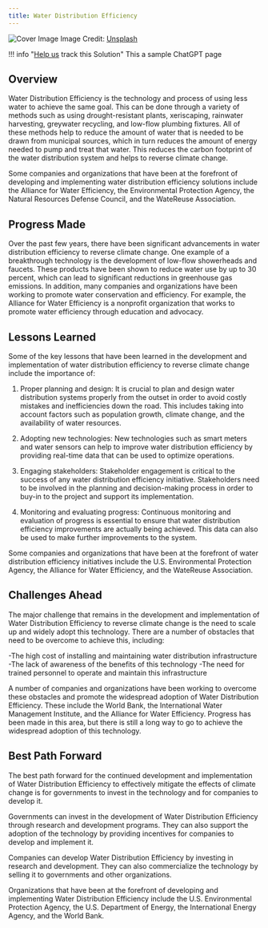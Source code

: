 ```yaml
---
title: Water Distribution Efficiency
---
```


![Cover Image](https://images.unsplash.com/photo-1519455953755-af066f52f1a6?crop=entropy&cs=tinysrgb&fit=max&fm=jpg&ixid=M3w0NDYzODh8MHwxfHNlYXJjaHwxfHxXYXRlciUyMERpc3RyaWJ1dGlvbiUyMEVmZmljaWVuY3l8ZW58MHx8fHwxNjgzNzUzOTU3fDA&ixlib=rb-4.0.3&q=80&w=1080)
Image Credit: [Unsplash](https://unsplash.com/@a2eorigins)

!!! info "[Help us](../../contribute) track this Solution"
    This a sample ChatGPT page

## Overview

Water Distribution Efficiency is the technology and process of using less water to achieve the same goal. This can be done through a variety of methods such as using drought-resistant plants, xeriscaping, rainwater harvesting, greywater recycling, and low-flow plumbing fixtures. All of these methods help to reduce the amount of water that is needed to be drawn from municipal sources, which in turn reduces the amount of energy needed to pump and treat that water. This reduces the carbon footprint of the water distribution system and helps to reverse climate change.

Some companies and organizations that have been at the forefront of developing and implementing water distribution efficiency solutions include the Alliance for Water Efficiency, the Environmental Protection Agency, the Natural Resources Defense Council, and the WateReuse Association.

## Progress Made

Over the past few years, there have been significant advancements in water distribution efficiency to reverse climate change. One example of a breakthrough technology is the development of low-flow showerheads and faucets. These products have been shown to reduce water use by up to 30 percent, which can lead to significant reductions in greenhouse gas emissions. In addition, many companies and organizations have been working to promote water conservation and efficiency. For example, the Alliance for Water Efficiency is a nonprofit organization that works to promote water efficiency through education and advocacy.

## Lessons Learned

Some of the key lessons that have been learned in the development and implementation of water distribution efficiency to reverse climate change include the importance of:

1. Proper planning and design: It is crucial to plan and design water distribution systems properly from the outset in order to avoid costly mistakes and inefficiencies down the road. This includes taking into account factors such as population growth, climate change, and the availability of water resources.

2. Adopting new technologies: New technologies such as smart meters and water sensors can help to improve water distribution efficiency by providing real-time data that can be used to optimize operations.

3. Engaging stakeholders: Stakeholder engagement is critical to the success of any water distribution efficiency initiative. Stakeholders need to be involved in the planning and decision-making process in order to buy-in to the project and support its implementation.

4. Monitoring and evaluating progress: Continuous monitoring and evaluation of progress is essential to ensure that water distribution efficiency improvements are actually being achieved. This data can also be used to make further improvements to the system.

Some companies and organizations that have been at the forefront of water distribution efficiency initiatives include the U.S. Environmental Protection Agency, the Alliance for Water Efficiency, and the WateReuse Association.

## Challenges Ahead

The major challenge that remains in the development and implementation of Water Distribution Efficiency to reverse climate change is the need to scale up and widely adopt this technology. There are a number of obstacles that need to be overcome to achieve this, including:

-The high cost of installing and maintaining water distribution infrastructure
-The lack of awareness of the benefits of this technology
-The need for trained personnel to operate and maintain this infrastructure

A number of companies and organizations have been working to overcome these obstacles and promote the widespread adoption of Water Distribution Efficiency. These include the World Bank, the International Water Management Institute, and the Alliance for Water Efficiency. Progress has been made in this area, but there is still a long way to go to achieve the widespread adoption of this technology.

## Best Path Forward

The best path forward for the continued development and implementation of Water Distribution Efficiency to effectively mitigate the effects of climate change is for governments to invest in the technology and for companies to develop it.

Governments can invest in the development of Water Distribution Efficiency through research and development programs. They can also support the adoption of the technology by providing incentives for companies to develop and implement it.

Companies can develop Water Distribution Efficiency by investing in research and development. They can also commercialize the technology by selling it to governments and other organizations.

Organizations that have been at the forefront of developing and implementing Water Distribution Efficiency include the U.S. Environmental Protection Agency, the U.S. Department of Energy, the International Energy Agency, and the World Bank.
